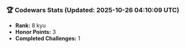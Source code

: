 ### 🏆 Codewars Stats (Updated: 2025-10-26 04:10:09 UTC)

- **Rank:** 8 kyu
- **Honor Points:** 3
- **Completed Challenges:** 1
